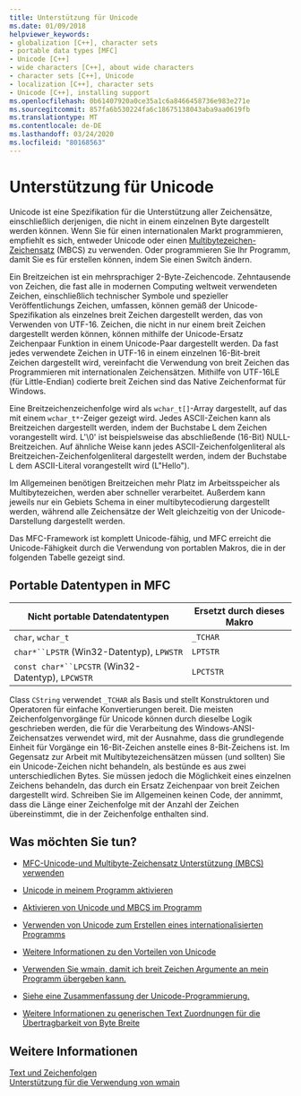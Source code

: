 ```yaml
---
title: Unterstützung für Unicode
ms.date: 01/09/2018
helpviewer_keywords:
- globalization [C++], character sets
- portable data types [MFC]
- Unicode [C++]
- wide characters [C++], about wide characters
- character sets [C++], Unicode
- localization [C++], character sets
- Unicode [C++], installing support
ms.openlocfilehash: 0b61407920a0ce35a1c6a8466458736e983e271e
ms.sourcegitcommit: 857fa6b530224fa6c18675138043aba9aa0619fb
ms.translationtype: MT
ms.contentlocale: de-DE
ms.lasthandoff: 03/24/2020
ms.locfileid: "80168563"
---
```

# <a name="support-for-unicode"></a>Unterstützung für Unicode

Unicode ist eine Spezifikation für die Unterstützung aller Zeichensätze, einschließlich derjenigen, die nicht in einem einzelnen Byte dargestellt werden können.  Wenn Sie für einen internationalen Markt programmieren, empfiehlt es sich, entweder Unicode oder einen [Multibytezeichen-Zeichensatz](../text/support-for-multibyte-character-sets-mbcss.md) (MBCS) zu verwenden. Oder programmieren Sie Ihr Programm, damit Sie es für erstellen können, indem Sie einen Switch ändern.

Ein Breitzeichen ist ein mehrsprachiger 2-Byte-Zeichencode. Zehntausende von Zeichen, die fast alle in modernen Computing weltweit verwendeten Zeichen, einschließlich technischer Symbole und spezieller Veröffentlichungs Zeichen, umfassen, können gemäß der Unicode-Spezifikation als einzelnes breit Zeichen dargestellt werden, das von Verwenden von UTF-16. Zeichen, die nicht in nur einem breit Zeichen dargestellt werden können, können mithilfe der Unicode-Ersatz Zeichenpaar Funktion in einem Unicode-Paar dargestellt werden. Da fast jedes verwendete Zeichen in UTF-16 in einem einzelnen 16-Bit-breit Zeichen dargestellt wird, vereinfacht die Verwendung von breit Zeichen das Programmieren mit internationalen Zeichensätzen. Mithilfe von UTF-16LE (für Little-Endian) codierte breit Zeichen sind das Native Zeichenformat für Windows.

Eine Breitzeichenzeichenfolge wird als `wchar_t[]`-Array dargestellt, auf das mit einem `wchar_t*`-Zeiger gezeigt wird. Jedes ASCII-Zeichen kann als Breitzeichen dargestellt werden, indem der Buchstabe L dem Zeichen vorangestellt wird. L'\0' ist beispielsweise das abschließende (16-Bit) NULL-Breitzeichen. Auf ähnliche Weise kann jedes ASCII-Zeichenfolgenliteral als Breitzeichen-Zeichenfolgenliteral dargestellt werden, indem der Buchstabe L dem ASCII-Literal vorangestellt wird (L"Hello").

Im Allgemeinen benötigen Breitzeichen mehr Platz im Arbeitsspeicher als Multibytezeichen, werden aber schneller verarbeitet. Außerdem kann jeweils nur ein Gebiets Schema in einer multibytecodierung dargestellt werden, während alle Zeichensätze der Welt gleichzeitig von der Unicode-Darstellung dargestellt werden.

Das MFC-Framework ist komplett Unicode-fähig, und MFC erreicht die Unicode-Fähigkeit durch die Verwendung von portablen Makros, die in der folgenden Tabelle gezeigt sind.

## <a name="portable-data-types-in-mfc"></a>Portable Datentypen in MFC

|Nicht portable Datendatentypen|Ersetzt durch dieses Makro|
|-----------------------------|----------------------------|
|`char`, `wchar_t`|`_TCHAR`|
|`char*``LPSTR` (Win32-Datentyp), `LPWSTR`|`LPTSTR`|
|`const char*``LPCSTR` (Win32-Datentyp), `LPCWSTR`|`LPCTSTR`|

Class `CString` verwendet `_TCHAR` als Basis und stellt Konstruktoren und Operatoren für einfache Konvertierungen bereit. Die meisten Zeichenfolgenvorgänge für Unicode können durch dieselbe Logik geschrieben werden, die für die Verarbeitung des Windows-ANSI-Zeichensatzes verwendet wird, mit der Ausnahme, dass die grundlegende Einheit für Vorgänge ein 16-Bit-Zeichen anstelle eines 8-Bit-Zeichens ist. Im Gegensatz zur Arbeit mit Multibytezeichensätzen müssen (und sollten) Sie ein Unicode-Zeichen nicht behandeln, als bestünde es aus zwei unterschiedlichen Bytes. Sie müssen jedoch die Möglichkeit eines einzelnen Zeichens behandeln, das durch ein Ersatz Zeichenpaar von breit Zeichen dargestellt wird. Schreiben Sie im Allgemeinen keinen Code, der annimmt, dass die Länge einer Zeichenfolge mit der Anzahl der Zeichen übereinstimmt, die in der Zeichenfolge enthalten sind.

## <a name="what-do-you-want-to-do"></a>Was möchten Sie tun?

- [MFC-Unicode-und Multibyte-Zeichensatz Unterstützung (MBCS) verwenden](../atl-mfc-shared/unicode-and-multibyte-character-set-mbcs-support.md)

- [Unicode in meinem Programm aktivieren](../text/international-enabling.md)

- [Aktivieren von Unicode und MBCS im Programm](../text/internationalization-strategies.md)

- [Verwenden von Unicode zum Erstellen eines internationalisierten Programms](../text/unicode-programming-summary.md)

- [Weitere Informationen zu den Vorteilen von Unicode](../text/benefits-of-character-set-portability.md)

- [Verwenden Sie wmain, damit ich breit Zeichen Argumente an mein Programm übergeben kann.](../text/support-for-using-wmain.md)

- [Siehe eine Zusammenfassung der Unicode-Programmierung.](../text/unicode-programming-summary.md)

- [Weitere Informationen zu generischen Text Zuordnungen für die Übertragbarkeit von Byte Breite](../text/generic-text-mappings-in-tchar-h.md)

## <a name="see-also"></a>Weitere Informationen

[Text und Zeichenfolgen](../text/text-and-strings-in-visual-cpp.md)<br/>
[Unterstützung für die Verwendung von wmain](../text/support-for-using-wmain.md)

